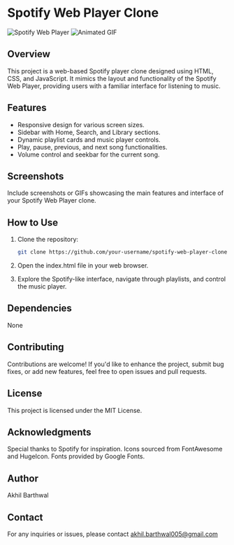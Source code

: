 # Spotify Web Player Clone

![Spotify Web Player](link-to-your-screenshot-or-image.png)
![Animated GIF]([https://example.com/your-gif.gif](https://drive.google.com/file/d/1qkgeDg79BQZXaMXpRnDicx81T9rahFyk/view?usp=drive_link))

## Overview

This project is a web-based Spotify player clone designed using HTML, CSS, and JavaScript. It mimics the layout and functionality of the Spotify Web Player, providing users with a familiar interface for listening to music.

## Features

- Responsive design for various screen sizes.
- Sidebar with Home, Search, and Library sections.
- Dynamic playlist cards and music player controls.
- Play, pause, previous, and next song functionalities.
- Volume control and seekbar for the current song.

## Screenshots

Include screenshots or GIFs showcasing the main features and interface of your Spotify Web Player clone.

## How to Use

1. Clone the repository:

   ```bash
   git clone https://github.com/your-username/spotify-web-player-clone.git
   
2. Open the index.html file in your web browser.

3. Explore the Spotify-like interface, navigate through playlists, and control the music player.

## Dependencies

None

## Contributing

Contributions are welcome! If you'd like to enhance the project, submit bug fixes, or add new features, feel free to open issues and pull requests.

## License

This project is licensed under the MIT License.

## Acknowledgments

Special thanks to Spotify for inspiration.
Icons sourced from FontAwesome and HugeIcon.
Fonts provided by Google Fonts.

## Author

Akhil Barthwal

## Contact

For any inquiries or issues, please contact akhil.barthwal005@gmail.com
